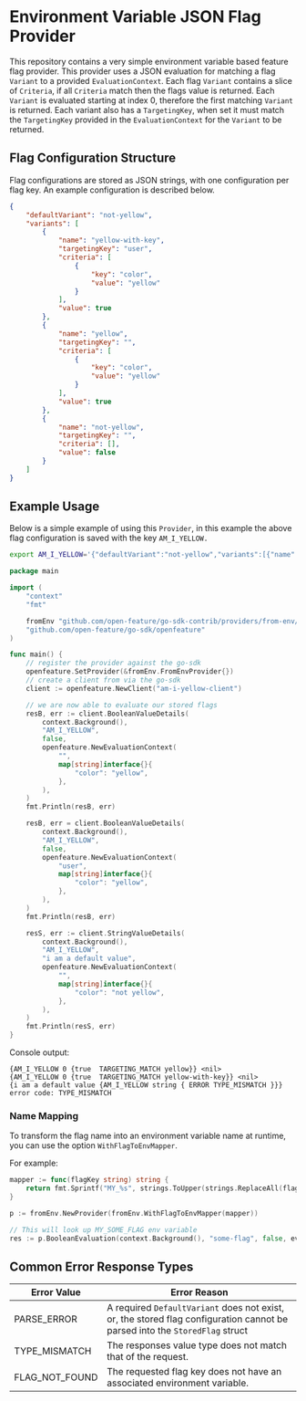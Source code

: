 # Environment Variable JSON Flag Provider

This repository contains a very simple environment variable based feature flag provider.
This provider uses a JSON evaluation for matching a flag `Variant` to a provided `EvaluationContext`. Each flag `Variant` contains a slice of `Criteria`, if all `Criteria` match then the flags value is returned. Each `Variant` is evaluated starting at index 0, therefore the first matching `Variant` is returned. Each variant also has a `TargetingKey`, when set it must match the `TargetingKey` provided in the `EvaluationContext` for the `Variant` to be returned.

## Flag Configuration Structure

Flag configurations are stored as JSON strings, with one configuration per flag key. An example configuration is described below.

```json
{
	"defaultVariant": "not-yellow",
	"variants": [
		{
			"name": "yellow-with-key",
			"targetingKey": "user",
			"criteria": [
				{
					"key": "color",
					"value": "yellow"
				}
			],
			"value": true
		},
		{
			"name": "yellow",
			"targetingKey": "",
			"criteria": [
				{
					"key": "color",
					"value": "yellow"
				}
			],
			"value": true
		},
		{
			"name": "not-yellow",
			"targetingKey": "",
			"criteria": [],
			"value": false
		}
	]
}
```

## Example Usage

Below is a simple example of using this `Provider`, in this example the above flag configuration is saved with the key `AM_I_YELLOW.`

```sh
export AM_I_YELLOW='{"defaultVariant":"not-yellow","variants":[{"name":"yellow-with-key","targetingKey":"user","criteria":[{"key":"color","value":"yellow"}],"value":true},{"name":"yellow","targetingKey":"","criteria":[{"key":"color","value":"yellow"}],"value":true},{"name":"not-yellow","targetingKey":"","criteria": [],"value":false}]}'
```

```go
package main

import (
	"context"
	"fmt"

	fromEnv "github.com/open-feature/go-sdk-contrib/providers/from-env/pkg"
	"github.com/open-feature/go-sdk/openfeature"
)

func main() {
	// register the provider against the go-sdk
	openfeature.SetProvider(&fromEnv.FromEnvProvider{})
	// create a client from via the go-sdk
	client := openfeature.NewClient("am-i-yellow-client")

	// we are now able to evaluate our stored flags
	resB, err := client.BooleanValueDetails(
		context.Background(),
		"AM_I_YELLOW",
		false,
		openfeature.NewEvaluationContext(
			"",
			map[string]interface{}{
				"color": "yellow",
			},
		),
	)
	fmt.Println(resB, err)

	resB, err = client.BooleanValueDetails(
		context.Background(),
		"AM_I_YELLOW",
		false,
		openfeature.NewEvaluationContext(
			"user",
			map[string]interface{}{
				"color": "yellow",
			},
		),
	)
	fmt.Println(resB, err)

	resS, err := client.StringValueDetails(
		context.Background(),
		"AM_I_YELLOW",
		"i am a default value",
		openfeature.NewEvaluationContext(
			"",
			map[string]interface{}{
				"color": "not yellow",
			},
		),
	)
	fmt.Println(resS, err)
}
```

Console output:

```console
{AM_I_YELLOW 0 {true  TARGETING_MATCH yellow}} <nil>
{AM_I_YELLOW 0 {true  TARGETING_MATCH yellow-with-key}} <nil>
{i am a default value {AM_I_YELLOW string { ERROR TYPE_MISMATCH }}} error code: TYPE_MISMATCH
```

### Name Mapping

To transform the flag name into an environment variable name at runtime, you can use the option `WithFlagToEnvMapper`.

For example:

```go
mapper := func(flagKey string) string {
	return fmt.Sprintf("MY_%s", strings.ToUpper(strings.ReplaceAll(flagKey, "-", "_")))
}

p := fromEnv.NewProvider(fromEnv.WithFlagToEnvMapper(mapper))

// This will look up MY_SOME_FLAG env variable
res := p.BooleanEvaluation(context.Background(), "some-flag", false, evalCtx)
```

## Common Error Response Types

| Error Value    | Error Reason                                                                                                                |
| -------------- | --------------------------------------------------------------------------------------------------------------------------- |
| PARSE_ERROR    | A required `DefaultVariant` does not exist, or, the stored flag configuration cannot be parsed into the `StoredFlag` struct |
| TYPE_MISMATCH  | The responses value type does not match that of the request.                                                                |
| FLAG_NOT_FOUND | The requested flag key does not have an associated environment variable.                                                    |
